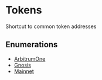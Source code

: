 # Tokens

Shortcut to common token addresses

## Enumerations

- [ArbitrumOne](enumerations/ArbitrumOne.md)
- [Gnosis](enumerations/Gnosis.md)
- [Mainnet](enumerations/Mainnet.md)
